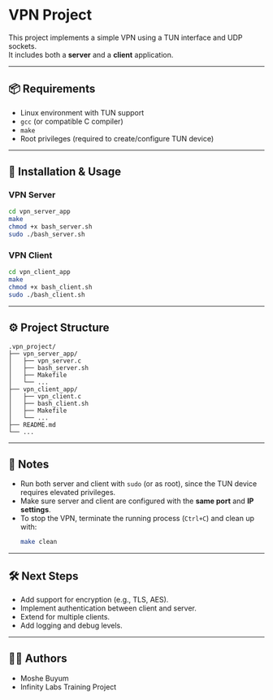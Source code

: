 # VPN Project

This project implements a simple VPN using a TUN interface and UDP sockets.  
It includes both a **server** and a **client** application.

---

## 📦 Requirements
- Linux environment with TUN support
- `gcc` (or compatible C compiler)
- `make`
- Root privileges (required to create/configure TUN device)

---

## 🚀 Installation & Usage

### VPN Server
```bash
cd vpn_server_app
make
chmod +x bash_server.sh
sudo ./bash_server.sh
```

### VPN Client
```bash
cd vpn_client_app
make
chmod +x bash_client.sh
sudo ./bash_client.sh
```

---

## ⚙️ Project Structure
```
.vpn_project/
├── vpn_server_app/
│   ├── vpn_server.c
│   ├── bash_server.sh
│   ├── Makefile
│   └── ...
├── vpn_client_app/
│   ├── vpn_client.c
│   ├── bash_client.sh
│   ├── Makefile
│   └── ...
├── README.md
└── ...
```

---

## 🔑 Notes
- Run both server and client with `sudo` (or as root), since the TUN device requires elevated privileges.
- Make sure server and client are configured with the **same port** and **IP settings**.
- To stop the VPN, terminate the running process (`Ctrl+C`) and clean up with:
  ```bash
  make clean
  ```

---

## 🛠️ Next Steps
- Add support for encryption (e.g., TLS, AES).
- Implement authentication between client and server.
- Extend for multiple clients.
- Add logging and debug levels.

---

## 👨‍💻 Authors
- Moshe Buyum  
- Infinity Labs Training Project
